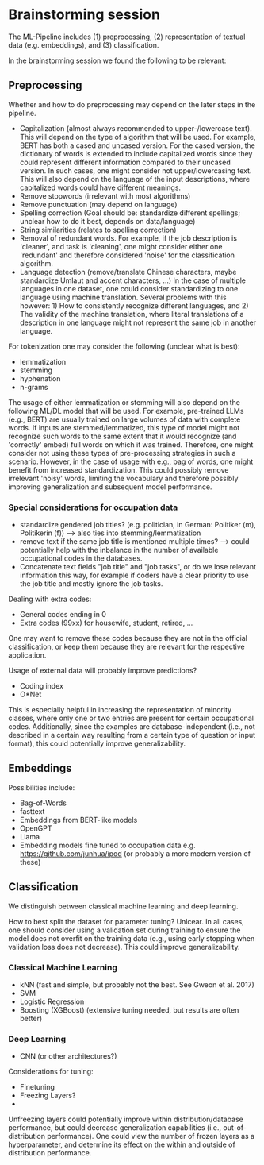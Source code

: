 # Brainstorming session 

The ML-Pipeline includes (1) preprocessing, (2) representation of textual data (e.g. embeddings), and (3) classification.

In the brainstorming session we found the following to be relevant:

## Preprocessing

Whether and how to do preprocessing may depend on the later steps in the pipeline.

- Capitalization (almost always recommended to upper-/lowercase text). This will depend on the type of algorithm that will be used. For example, BERT has both a cased and uncased version. For the cased version, the dictionary of words is extended to include capitalized words since they could represent different information compared to their uncased version. In such cases, one might consider not upper/lowercasing text. This will also depend on the language of the input descriptions, where capitalized words could have different meanings. 
- Remove stopwords (irrelevant with most algorithms)
- Remove punctuation (may depend on language)
- Spelling correction (Goal should be: standardize different spellings; unclear how to do it best, depends on data/language)
- String similarities (relates to spelling correction)
- Removal of redundant words. For example, if the job description is 'cleaner', and task is 'cleaning', one might consider either one 'redundant' and therefore considered 'noise' for the classification algorithm.
- Language detection (remove/translate Chinese characters, maybe standardize Umlaut and accent characters, ...) In the case of multiple languages in one dataset, one could consider standardizing to one language using machine translation. Several problems with this however: 1) How to consistently recognize different languages, and 2) The validity of the machine translation, where literal translations of a description in one language might not represent the same job in another language.

For tokenization one may consider the following (unclear what is best):

- lemmatization
- stemming
- hyphenation
- n-grams

The usage of either lemmatization or stemming will also depend on the following ML/DL model that will be used. For example, pre-trained LLMs (e.g., BERT) are usually trained on large volumes of data with complete words. If inputs are stemmed/lemmatized, this type of model might not recognize such words to the same extent that it would recognize (and 'correctly' embed) full words on which it was trained. Therefore, one might consider not using these types of pre-processing strategies in such a scenario. However, in the case of usage with e.g., bag of words, one might benefit from increased standardization. This could possibly remove irrelevant 'noisy' words, limiting the vocabulary and therefore possibly improving generalization and subsequent model performance.

### Special considerations for occupation data

- standardize gendered job titles? (e.g. politician, in German: Politiker (m), Politikerin (f))  --> also ties into stemming/lemmatization
- remove text if the same job title is mentioned multiple times? --> could potentially help with the inbalance in the number of available occupational codes in the databases.
- Concatenate text fields "job title" and "job tasks", or do we lose relevant information this way, for example if coders have a clear priority to use the job title and mostly ignore the job tasks. 

Dealing with extra codes:

- General codes ending in 0
- Extra codes (99xx) for housewife, student, retired, ...

One may want to remove these codes because they are not in the official classification, or keep them because they are relevant for the respective application.

Usage of external data will probably improve predictions?

- Coding index
- O*Net

This is especially helpful in increasing the representation of minority classes, where only one or two entries are present for certain occupational codes. Additionally, since the examples are database-independent (i.e., not described in a certain way resulting from a certain type of question or input format), this could potentially improve generalizability.

## Embeddings

Possibilities include:

- Bag-of-Words
- fasttext
- Embeddings from BERT-like models
- OpenGPT
- Llama
- Embedding models fine tuned to occupation data e.g. https://github.com/junhua/ipod (or probably a more modern version of these)

## Classification

We distinguish between classical machine learning and deep learning.

How to best split the dataset for parameter tuning? Unlcear. In all cases, one should consider using a validation set during training to ensure the model does not overfit on the training data (e.g., using early stopping when validation loss does not decrease). This could improve generalizability.

### Classical Machine Learning

- kNN (fast and simple, but probably not the best. See Gweon et al. 2017)
- SVM
- Logistic Regression
- Boosting (XGBoost) (extensive tuning needed, but results are often better)

### Deep Learning

- CNN (or other architectures?)

Considerations for tuning:

- Finetuning
- Freezing Layers?
- 
Unfreezing layers could potentially improve within distribution/database performance, but could decrease generalization capabilities (i.e., out-of-distribution performance). One could view the number of frozen layers as a hyperparameter, and determine its effect on the within and outside of distribution performance.
